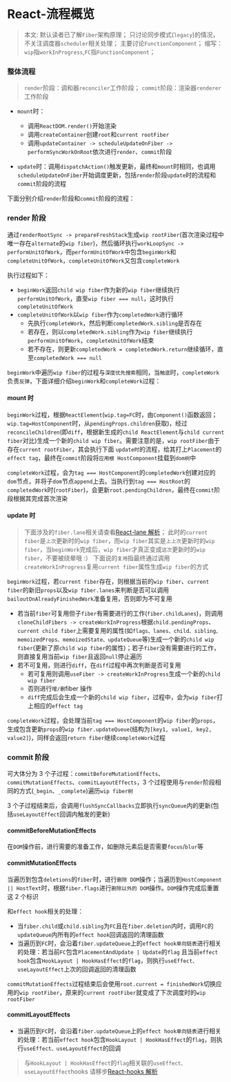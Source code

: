 # React-流程概览

> 本文:
> 默认读者已了解`Fiber`架构原理；
> 只讨论同步模式(`legacy`)的情况，不关注调度器`scheduler`相关处理；
> 主要讨论`FunctionComponent`；
> 缩写：`wip`指`workInProgress`,`FC`指`FunctionComponent`；

### 整体流程

> `render`阶段：调和器`reconciler`工作阶段；
> `commit`阶段：渲染器`renderer`工作阶段

- `mount`时：

  - 调用`ReactDOM.render()`开始渲染
  - 调用`createContainer`创建`root`和`current rootFiber`
  - 调用`updateContainer -> scheduleUpdateOnFiber -> performSyncWorkOnRoot`依次进行`render`、`commit`阶段

- `update`时：调用`dispatchAction()`触发更新，最终和`mount`时相同，也调用`scheduleUpdateOnFiber`开始调度更新，包括`render`阶段`update`时的流程和`commit`阶段的流程

下面分别介绍`render`阶段和`commit`阶段的流程：

### render 阶段

通过`renderRootSync -> prepareFreshStack`生成`wip rootFiber`(首次渲染过程中唯一存在`alternate`的`wip fiber`)，然后循环执行`workLoopSync -> performUnitOfWork`，而`performUnitOfWork`中包含`beginWork`和`completeUnitOfWork`，`completeUnitOfWork`又包含`completeWork`

执行过程如下：

- `beginWork`返回`child wip fiber`作为新的`wip fiber`继续执行`performUnitOfWork`，直至`wip fiber === null`，这时执行`completeUnitOfWork`
- `completeUnitOfWork`以`wip fiber`作为`completedWork`进行循环
  - 先执行`completeWork`，然后判断`completedWork.sibling`是否存在
  - 若存在，则以`completedWork.sibling`作为`wip fiber`继续执行`performUnitOfWork`，`completeUnitOfWork`结束
  - 若不存在，则更新`completedWork = completedWork.return`继续循环，直至`completedWork === null`

`beginWork`中遍历`wip fiber`的过程与`深度优先搜索`相同，当`触底`时，`completeWork`负责`反弹`，下面详细介绍`beginWork`和`completeWork`过程：

#### mount 时

`beginWork`过程，根据`ReactElement`(`wip.tag=FC`时，由`Component()`函数返回；`wip.tag=HostComponent`时，从`pendingProps.children`获取)，经过`reconcileChildren`(即`diff`，根据新生成的`child ReactElement`与`child current fiber`对比)生成一个新的`child wip fiber`。需要注意的是，`wip rootFiber`由于存在`current rootFiber`，其会执行下面 `update时`的流程，给其打上`Placement`的`effect tag`，最终在`commit`阶段将`应用根 HostComponent`挂载到`dom树`中

<!-- TODO: rootFiber这里需要深入-->

`completeWork`过程，会为`tag === HostComponent`的`completedWork`创建对应的`dom`节点，并将子`dom`节点`append`上去。当执行到`tag === HostRoot`的`completedWork`时(`rootFiber`)，会更新`root.pendingChildren`，最终在`commit`阶段根据其完成首次渲染

#### update 时

> 下面涉及的`fiber.lane`相关请查看[React-lane 解析](./React-lane解析.md)；
> 此时的`current fiber`是`上次`更新时的`wip fiber`，而`wip fiber`其实是`上上次`更新时的`wip fiber`，当`beginWork`完成后，`wip fiber`才真正变成`这次`更新时的`wip fiber`，不要被绕晕哦 :）
> 下面说的`复用`指最终通过调用`createWorkInProgress`复用`current fiber`属性生成`wip fiber`的方式

`beginWork`过程，若`current fiber`存在，则根据当前的`wip fiber`、`current fiber`的新旧`props`以及`wip fiber.lanes`来判断是否可以调用`bailoutOnAlreadyFinishedWork`准备复用，否则即为不可复用

- 若当前`fiber`可复用但子`fiber`有需要进行的工作(`fiber.childLanes`)，则调用`cloneChildFibers -> createWorkInProgress`根据`child.pendingProps`、`current child fiber`上需要复用的属性(如`flags、lanes、child、sibling、memoizedProps、memoizedState、updateQueue`等)生成一个新的`child wip fiber`(更新了原`child wip fiber`的属性)；若子`fiber`没有需要进行的工作，则直接复用当前`wip fiber`且返回`null`停止遍历
- 若不可复用，则进行`diff`，在`diff`过程中再次判断是否可复用
  - 若可复用则调用`useFiber -> createWorkInProgress`生成一个新的`child wip fiber`
  - 否则进行`增/删`fiber 操作
  - `diff`完成后会生成一个新的`child wip fiber`，过程中，会为`wip fiber`打上相应的`effect tag`

`completeWork`过程，会处理当前`tag === HostComponent`的`wip fiber`的`props`，生成包含更新`props`的`wip fiber.updateQueue`(结构为`[key1, value1, key2, value2]`)，同样会返回`return fiber`继续`completeWork`过程

### commit 阶段

可大体分为 3 个子过程：`commitBeforeMutationEffects`、`commitMutationEffects`、`commitLayoutEffects`，3 个过程使用与`render`阶段相同的方式(`_begin`、`_complete`)遍历`wip fiber树`

3 个子过程结束后，会调用`flushSyncCallbacks`立即执行`syncQueue`内的更新(包括`useLayoutEffect`回调内触发的更新)

#### commitBeforeMutationEffects

在`DOM`操作前，进行需要的准备工作，如删除元素后是否需要`focus`/`blur`等

#### commitMutationEffects

当遍历到包含`deletions`的`fiber`时，进行`删除 DOM`操作；当遍历到`HostComponent || HostText`时，根据`fiber.flags`进行`删除以外的 DOM`操作。`DOM`操作完成后重置这 2 个标识

和`effect hook`相关的处理：

- 当`fiber.child`或`child.sibling`为`FC`且在`fiber.deletion`内时，调用`FC`的`updateQueue`内所有的`effect hook`回调返回的清理函数
- 当遍历到`FC`时，会沿着`fiber.updateQueue`上的`effect hook单向链表`进行相关的处理：若当前`FC`包含`PlacementAndUpdate | Update`的`flag` 且当前`effect hook`包含`HookLayout | HookHasEffect`的`flag`，则执行`useEffect、useLayoutEffect`上次的回调返回的清理函数

`commitMutationEffects`过程结束后会使用`root.current = finishedWork`切换应用的`wip rootFiber`，原来的`current rootFiber`就变成了下次调度时的`wip rootFiber`

#### commitLayoutEffects

- 当遍历到`FC`时，会沿着`fiber.updateQueue`上的`effect hook单向链表`进行相关的处理：若当前`effect hook`包含`HookLayout | HookHasEffect`的`flag`，则执行`useEffect、useLayoutEffect`的回调

> 与`HookLayout | HookHasEffect`的`flag`相关联的`useEffect、useLayoutEffect`hooks 请移步[React-hooks 解析](./React-hooks解析.md)

<!-- TODO:PassiveEffect -->
<!-- 同样，当遍历到`FC`时，会沿着`fiber.updateQueue`上的`effect hook单向链表`进行相关的处理:

- 若当前`effect hook`包含`HookPassive | HookHasEffect`的`flag`，则执行`useEffect、useLayoutEffect`上次的清理函数
- 若当前`effect hook`包含`HookPassive | HookHasEffect`的`flag`，则执行`useEffect、useLayoutEffect`这次的回调 -->
